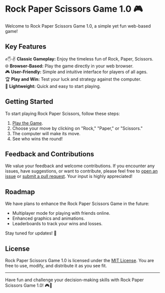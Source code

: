 # Rock Paper Scissors Game 1.0 🎮

Welcome to Rock Paper Scissors Game 1.0, a simple yet fun web-based game!

## Key Features
✊🖐️✌️ **Classic Gameplay:** Enjoy the timeless fun of Rock, Paper, Scissors.  
🌐 **Browser-Based:** Play the game directly in your web browser.  
🎮 **User-Friendly:** Simple and intuitive interface for players of all ages.  
🏆 **Play and Win:** Test your luck and strategy against the computer.  
🚀 **Lightweight:** Quick and easy to start playing.  

## Getting Started
To start playing Rock Paper Scissors, follow these steps:

1. [Play the Game](http://rockpaperscissors.justmichu.pl).
2. Choose your move by clicking on "Rock," "Paper," or "Scissors."
3. The computer will make its move.
4. See who wins the round!

## Feedback and Contributions
We value your feedback and welcome contributions. If you encounter any issues, have suggestions, or want to contribute, please feel free to [open an issue](https://github.com/M1chU02/RockPaperScissors/issues) or [submit a pull request](https://github.com/M1chU02/RockPaperScissors/pulls). Your input is highly appreciated!

## Roadmap
We have plans to enhance the Rock Paper Scissors Game in the future:
- Multiplayer mode for playing with friends online.
- Enhanced graphics and animations.
- Leaderboards to track your wins and losses.

Stay tuned for updates! 🚀

## License
Rock Paper Scissors Game 1.0 is licensed under the [MIT License](https://opensource.org/license/mit/). You are free to use, modify, and distribute it as you see fit.

---

Have fun and challenge your decision-making skills with Rock Paper Scissors Game 1.0! 🎮🤞
